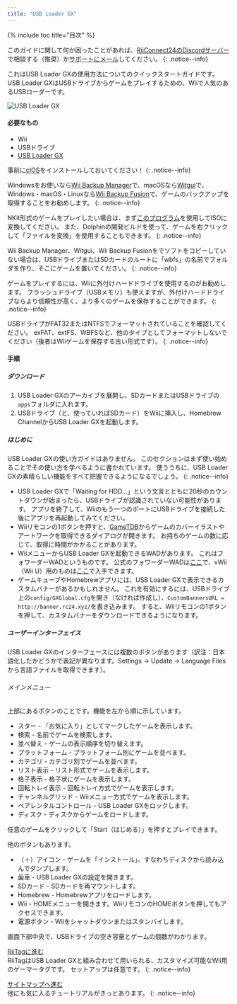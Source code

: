```yaml
---
title: "USB Loader GX"
---
```


{% include toc title="目次" %}

このガイドに関して何か困ったことがあれば、[RiiConnect24のDiscordサーバー](https://discord.gg/rc24)で相談する（推奨）か[サポートにメール](mailto:support@riiconnect24.net)してください。
{: .notice--info}

これはUSB Loader GXの使用方法についてのクイックスタートガイドです。USB Loader GXはUSBドライブからゲームをプレイするための、Wiiで人気のあるUSBローダーです。

![USB Loader GX](/images/usbloadergx.png)

#### 必要なもの

* Wii
* USBドライブ
* [USB Loader GX](https://hbb1.oscwii.org/hbb/usbloader_gx/usbloader_gx.zip)

事前に[cIOS](/cios)をインストールしておいてください！
{: .notice--info}

Windowsをお使いなら[Wii Backup Manager](/wiibackupmanager)で、macOSなら[Witgui](https://desairem.com/wordpress/category/witgui-download/)で、Windows・macOS・Linuxなら[Wii Backup Fusion](https://github.com/larsenv/Wii-Backup-Fusion)で、ゲームのバックアップを取得することをお勧めします。
{: .notice--info}

NKit形式のゲームをプレイしたい場合は、まず[このプログラム](https://gbatemp.net/download/nkit.36157/)を使用してISOに変換してください。 また、Dolphinの開発ビルドを使って、ゲームを右クリックして「ファイルを変換」を使用することもできます。
{: .notice--info}

Wii Backup Manager、Witgui、Wii Backup Fusionをでソフトをコピーしていない場合は、USBドライブまたはSDカードのルートに「wbfs」の名前でフォルダを作り、そこにゲームを置いてください。
{: .notice--info}

ゲームをプレイするには、Wiiに外付けハードドライブを使用するのがお勧めします。 フラッシュドライブ（USBメモリ）も使えますが、外付けハードドライブならより信頼性が高く、より多くのゲームを保存することができます。
{: .notice--info}

USBドライブがFAT32またはNTFSでフォーマットされていることを確認してください。 exFAT、extFS、WBFSなど、他のタイプとしてフォーマットしないでください（後者はWiiゲームを保存する古い形式です）。
{: .notice--info}

#### 手順

##### ダウンロード

1. USB Loader GXのアーカイブを展開し、SDカードまたはUSBドライブの`apps`フォルダに入れます。
2. USBドライブ（と、使っていればSDカード）をWiiに挿入し、Homebrew ChannelからUSB Loader GXを起動します。

##### はじめに

USB Loader GXの使い方ガイドはありません。 このセクションはまず使い始めることでその使い方を学べるように書かれています。 使ううちに、USB Loader GXの素晴らしい機能をすべて把握できるようになるでしょう。
{: .notice--info}

* USB Loader GXで「Waiting for HDD...」という文言とともに20秒のカウントダウンが始まったら、USBドライブが認識されていない可能性があります。 アプリを終了して、Wiiのもう一つのポートにUSBドライブを接続した後にアプリを再起動してみてください。
* Wiiリモコンの1ボタンを押すと、[GameTDB](https://gametdb.com/)からゲームのカバーイラストやアートワークを取得できるダイアログが開きます。 お持ちのゲームの数に応じて、取得に時間がかかることがあります。
* WiiメニューからUSB Loader GXを起動できるWADがあります。 これはフォワーダーWADというものです。 公式のフォワーダーWADは[ここ](https://sourceforge.net/projects/usbloadergx/files/Releases/Forwarders/USB%20Loader%20GX-UNEO_Forwarder_5_1_AHBPROT.wad)で、vWii（Wii U）用のものは[ここ](https://sourceforge.net/projects/usbloadergx/files/Releases/Forwarders/USB%20Loader%20GX-UNEO_Forwarder_5_1_AHBPROT_vWii%20%28Fix%29.wad)で入手できます。
* ゲームキューブやHomebrewアプリには、USB Loader GXで表示できるカスタムバナーがあるかもしれません。 これを有効にするには、USBドライブ上の`config/GXGlobal.cfg`を開き（なければ作成し）、`CustomBannersURL = http://banner.rc24.xyz/`を書き込みます。 すると、Wiiリモコンの1ボタンを押して、カスタムバナーをダウンロードできるようになります。

##### ユーザーインターフェイス

USB Loader GXのインターフェースには複数のボタンがあります（訳注：日本語化したかどうかで表記が異なります。Settings -&gt; Update -&gt; Language Filesから言語ファイルを取得できます）。

###### メインメニュー

上部にあるボタンのことです。機能を左から順に示しています。

* スター - 「お気に入り」としてマークしたゲームを表示します。
* 検索 - 名前でゲームを検索します。
* 並べ替え - ゲームの表示順序を切り替えます。
* プラットフォーム - プラットフォーム別にゲームを並べます。
* カテゴリ - カテゴリ別でゲームを並べます。
* リスト表示 - リスト形式でゲームを表示します。
* 格子表示 - 格子状にゲームを表示します。
* 回転トレイ表示 - 回転トレイ方式でゲームを表示します。
* チャンネルグリッド - Wiiメニュー方式でゲームを表示します。
* ペアレンタルコントロール - USB Loader GXをロックします。
* ディスク - ディスクからゲームをロードします。

任意のゲームをクリックして「Start（はじめる）」を押すとプレイできます。

他のボタンもあります。

* （＋）アイコン - ゲームを「インストール」、すなわちディスクから読み込んでダンプします。
* 歯車 - USB Loader GXの設定を開きます。
* SDカード - SDカードを再マウントします。
* Homebrew - Homebrewアプリをロードします。
* Wii - HOMEメニューを開きます。WiiリモコンのHOMEボタンを押してもアクセスできます。
* 電源ボタン - Wiiをシャットダウンまたはスタンバイします。

画面下部中央で、USBドライブの空き容量とゲームの個数がわかります。

[RiiTagに進む](riitag)<br> RiiTagはUSB Loader GXと組み合わせて用いられる、カスタマイズ可能なWii用のゲーマータグです。 セットアップは任意です。
{: .notice--info}

[サイトマップへ進む](site-navigation)<br> 他にも気に入るチュートリアルがきっとあります。
{: .notice--info}
